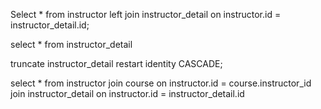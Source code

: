 Select * from instructor left join instructor_detail on instructor.id = instructor_detail.id;

select * from instructor_detail

truncate instructor_detail restart identity CASCADE;

select * from instructor
join course on instructor.id = course.instructor_id
join instructor_detail on instructor.id = instructor_detail.id